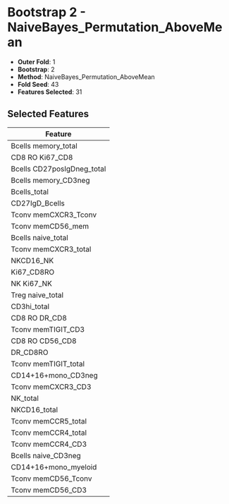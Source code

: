 # Bootstrap 2 - NaiveBayes_Permutation_AboveMean

- **Outer Fold**: 1
- **Bootstrap**: 2
- **Method**: NaiveBayes_Permutation_AboveMean
- **Fold Seed**: 43
- **Features Selected**: 31

## Selected Features

| Feature |
|---------|
| Bcells memory_total |
| CD8 RO Ki67_CD8 |
| Bcells CD27posIgDneg_total |
| Bcells memory_CD3neg |
| Bcells_total |
| CD27IgD_Bcells |
| Tconv memCXCR3_Tconv |
| Tconv memCD56_mem |
| Bcells naive_total |
| Tconv memCXCR3_total |
| NKCD16_NK |
| Ki67_CD8RO |
| NK Ki67_NK |
| Treg naive_total |
| CD3hi_total |
| CD8 RO DR_CD8 |
| Tconv memTIGIT_CD3 |
| CD8 RO CD56_CD8 |
| DR_CD8RO |
| Tconv memTIGIT_total |
| CD14+16+mono_CD3neg |
| Tconv memCXCR3_CD3 |
| NK_total |
| NKCD16_total |
| Tconv memCCR5_total |
| Tconv memCCR4_total |
| Tconv memCCR4_CD3 |
| Bcells naive_CD3neg |
| CD14+16+mono_myeloid |
| Tconv memCD56_Tconv |
| Tconv memCD56_CD3 |
